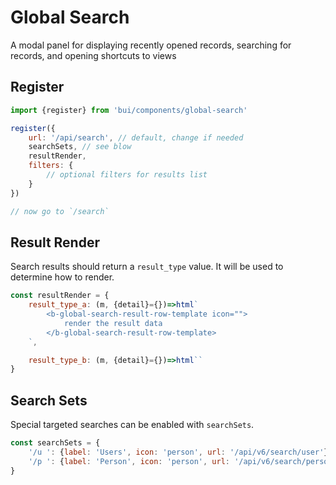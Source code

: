 # Global Search

A modal panel for displaying recently opened records, searching for records, and opening shortcuts to views

## Register

```js
import {register} from 'bui/components/global-search'

register({
    url: '/api/search', // default, change if needed
    searchSets, // see blow
    resultRender,
    filters: {
        // optional filters for results list
    }
})

// now go to `/search`
```

## Result Render

Search results should return a `result_type` value. It will be used to determine how to render.

```js
const resultRender = {
    result_type_a: (m, {detail}={})=>html`
        <b-global-search-result-row-template icon="">
            render the result data
        </b-global-search-result-row-template>
    `,

    result_type_b: (m, {detail}={})=>html``
}
```

## Search Sets

Special targeted searches can be enabled with `searchSets`.

```js
const searchSets = {
    '/u ': {label: 'Users', icon: 'person', url: '/api/v6/search/user'},
    '/p ': {label: 'Person', icon: 'person', url: '/api/v6/search/person'},
}
```